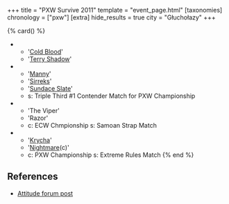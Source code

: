 +++
title = "PXW Survive 2011"
template = "event_page.html"
[taxonomies]
chronology = ["pxw"]
[extra]
hide_results = true
city = "Głuchołazy"
+++

{% card() %}
- - '[Cold Blood](@/w/cold-blood.md)'
  - '[Terry Shadow](@/w/shadow.md)'
- - '[Manny](@/w/manny.md)'
  - '[Sirreks](@/w/sirreks.md)'
  - '[Sundace Slate](@/w/slate.md)'
  - s: Triple Third #1 Contender Match for PXW Championship
- - 'The Viper'
  - 'Razor'
  - c: ECW Chmpionship
    s: Samoan Strap Match
- - '[Krycha](@/w/krycha.md)'
  - '[Nightmare](@/w/nightmare.md)(c)'
  - c: PXW Championship
    s: Extreme Rules Match
{% end %}

## References

* [Attitude forum post](https://forum.wrestling.pl/topic/25425-pxw-survive-2011/)
